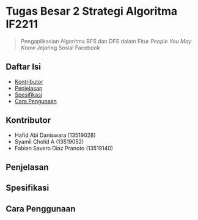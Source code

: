 # Tugas Besar 2 Strategi Algoritma IF2211
> Pengaplikasian Algoritma BFS dan DFS dalam Fitur *People You May Know* Jejaring Sosial Facebook

## Daftar Isi
* [Kontributor](#kontributor)
* [Penjelasan](#penjelasan)
* [Spesifikasi](#spesifikasi)
* [Cara Pengunaan](#cara_penggunaan)

## Kontributor
* Hafid Abi Daniswara (13519028)
* Syamil Cholid A (13519052)
* Fabian Savero Diaz Pranoto (13519140)

## Penjelasan

## Spesifikasi

## Cara Penggunaan
